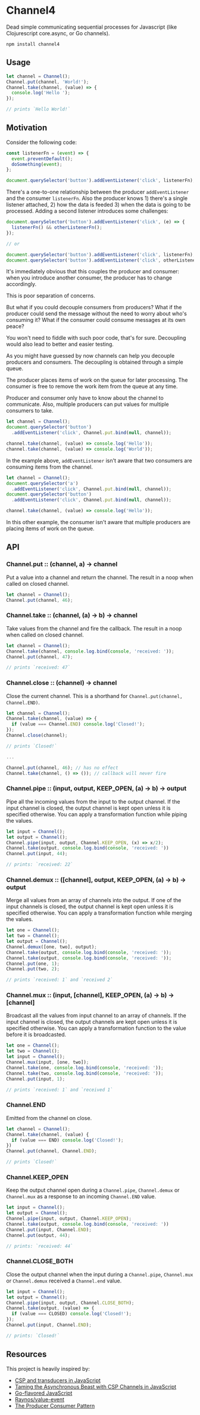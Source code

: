 # Channel4
Dead simple communicating sequential processes for Javascript (like Clojurescript core.async, or Go channels).

```shell
npm install channel4
```

## Usage

```js
let channel = Channel();
Channel.put(channel, 'World!');
Channel.take(channel, (value) => {
  console.log('Hello ');
});

// prints `Hello World!`
```

## Motivation
Consider the following code:

```js
const listenerFn = (event) => {
  event.preventDefault();
  doSomething(event);
};

document.querySelector('button').addEventListener('click', listenerFn);
```

There's a one-to-one relationship between the producer `addEventListener` and
the consumer `listenerFn`. Also the producer knows 1) there's a single listener
attached, 2) how the data is feeded 3) when the data is going to be processed.
Adding a second listener introduces some challenges:

```js
document.querySelector('button').addEventListener('click', (e) => {
  listenerFn() && otherListenerFn();
});

// or

document.querySelector('button').addEventListener('click', listenerFn);
document.querySelector('button').addEventListener('click', otherListenerFn);
```

It's immediately obvious that this couples the producer and consumer: when you
introduce another consumer, the producer has to change accordingly.

This is poor separation of concerns.

But what if you could decouple consumers from producers? What if the producer
could send the message without the need to worry about who's consuming it? What
if the consumer could consume messages at its own peace?

You won't need to fiddle with such poor code, that's for sure. Decoupling would
also lead to better and easier testing.

As you might have guessed by now channels can help you decouple producers and
consumers. The decoupling is obtained through a simple queue.

The producer places items of work on the queue for later processing.
The consumer is free to remove the work item from the queue at any time.

Producer and consumer only have to know about the channel to communicate.
Also, multiple producers can put values for multiple consumers to take.

```js
let channel = Channel();
document.querySelector('button')
  .addEventListener('click', Channel.put.bind(null, channel));

channel.take(channel, (value) => console.log('Hello'));
channel.take(channel, (value) => console.log('World'));
```

In the example above, `addEventListener` isn't aware that two consumers are
consuming items from the channel.

```js
let channel = Channel();
document.querySelector('a')
  .addEventListener('click', Channel.put.bind(null, channel));
document.querySelector('button')
  .addEventListener('click', Channel.put.bind(null, channel));

channel.take(channel, (value) => console.log('Hello'));
```

In this other example, the consumer isn't aware that multiple producers are
placing items of work on the queue.

## API

### Channel.put :: (channel, a) -> channel

Put a value into a channel and return the channel.
The result in a noop when called on closed channel.

```js
let channel = Channel();
Channel.put(channel, 46);
```

### Channel.take :: (channel, (a) -> b) -> channel

Take values from the channel and fire the callback.
The result in a noop when called on closed channel.

```js
let channel = Channel();
Channel.take(channel, console.log.bind(console, 'received: '));
Channel.put(channel, 47);

// prints `received: 47`
```

### Channel.close :: (channel) -> channel

Close the current channel. This is a shorthand for `Channel.put(channel,
Channel.END)`.

```js
let channel = Channel();
Channel.take(channel, (value) => {
  if (value === Channel.END) console.log('Closed!');
});
Channel.close(channel);

// prints `Closed!`

...

Channel.put(channel, 46); // has no effect
Channel.take(channel, () => ()); // callback will never fire
```

### Channel.pipe :: (input, output, KEEP_OPEN, (a) -> b) -> output

Pipe all the incoming values from the input to the output channel. If the input
channel is closed, the output channel is kept open unless it is specified
otherwise. You can apply a transformation function while piping the values.

```js
let input = Channel();
let output = Channel();
Channel.pipe(input, output, Channel.KEEP_OPEN, (x) => x/2);
Channel.take(output, console.log.bind(console, 'received: '))
Channel.put(input, 44);

// prints: `received: 22`
```

### Channel.demux :: ([channel], output, KEEP_OPEN, (a) -> b) -> output

Merge all values from an array of channels into the output. If one of the input
channels is closed, the output channel is kept open unless it is specified
otherwise. You can apply a transformation function while merging the values.

```js
let one = Channel();
let two = Channel();
let output = Channel();
Channel.demux([one, two], output);
Channel.take(output, console.log.bind(console, 'received: '));
Channel.take(output, console.log.bind(console, 'received: '));
Channel.put(one, 1);
Channel.put(two, 2);

// prints `received: 1` and `received 2`
```

### Channel.mux :: (input, [channel], KEEP_OPEN, (a) -> b) -> [channel]

Broadcast all the values from input channel to an array of channels. If the
input channel is closed, the output channels are kept open unless it is
specified otherwise. You can apply a transformation function to the value before
it is broadcasted.

```js
let one = Channel();
let two = Channel();
let input = Channel();
Channel.mux(input, [one, two]);
Channel.take(one, console.log.bind(console, 'received: '));
Channel.take(two, console.log.bind(console, 'received: '));
Channel.put(input, 1);

// prints `received: 1` and `received 1`
```

### Channel.END

Emitted from the channel on close.

```js
let channel = Channel();
Channel.take(channel, (value) {
  if (value === END) console.log('Closed!');
})
Channel.put(channel, Channel.END);

// prints `Closed!`
```

### Channel.KEEP_OPEN

Keep the output channel open during a `Channel.pipe`, `Channel.demux` or
`Channel.mux` as a response to an incoming `Channel.END` value.

```js
let input = Channel();
let output = Channel();
Channel.pipe(input, output, Channel.KEEP_OPEN);
Channel.take(output, console.log.bind(console, 'received: '))
Channel.put(input, Channel.END);
Channel.put(output, 44);

// prints: `received: 44`
```

### Channel.CLOSE_BOTH

Close the output channel when the input during a `Channel.pipe`, `Channel.mux`
or `Channel.demux` received a `Channel.end` value.

```js
let input = Channel();
let output = Channel();
Channel.pipe(input, output, Channel.CLOSE_BOTH);
Channel.take(output, (value) => {
  if (value === CLOSED) console.log('Closed!');
});
Channel.put(input, Channel.END);

// prints: `Closed!`
```

## Resources

This project is heavily inspired by:

- [CSP and transducers in JavaScript](http://phuu.net/2014/08/31/csp-and-transducers.html)
- [Taming the Asynchronous Beast with CSP Channels in JavaScript](http://jlongster.com/Taming-the-Asynchronous-Beast-with-CSP-in-JavaScript)
- [Go-flavored JavaScript](http://johntantalo.com/blog/go-flavored-javascript/)
- [Raynos/value-event](https://github.com/Raynos/value-event)
- [The Producer Consumer Pattern](http://java.dzone.com/articles/producer-consumer-pattern)
